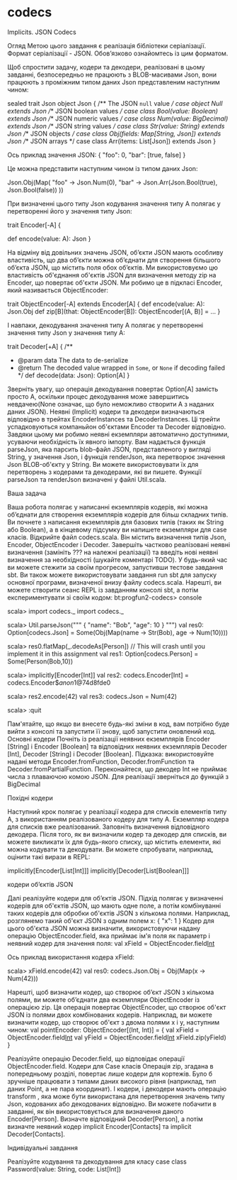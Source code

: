 # codecs
Implicits. JSON Codecs

Огляд
Метою цього завдання є реалізація бібліотеки серіалізації.
Формат серіалізації - JSON. Обов’язково ознайомтесь із цим форматом.

Щоб спростити задачу, кодери та декодери, реалізовані в цьому завданні, безпосередньо не працюють з BLOB-масивами Json, вони працюють з проміжним типом даних Json представленим наступним чином:

sealed trait Json
object Json {
 /** The JSON `null` value */
 case object Null extends Json
 /** JSON boolean values */
 case class Bool(value: Boolean) extends Json
 /** JSON numeric values */
 case class Num(value: BigDecimal) extends Json
 /** JSON string values */
 case class Str(value: String) extends Json
 /** JSON objects */
 case class Obj(fields: Map[String, Json]) extends Json
 /** JSON arrays */
 case class Arr(items: List[Json]) extends Json
}

Ось приклад значення JSON:
{
  "foo": 0,
  "bar": [true, false]
}

Це можна представити наступним чином із типом даних Json:


Json.Obj(Map(
  "foo" -> Json.Num(0),
  "bar" -> Json.Arr(Json.Bool(true), Json.Bool(false))
))
 
При визначенні цього типу Json кодування значення типу A полягає у перетворенні його у значення типу Json:

trait Encoder[-A] {

 def encode(value: A): Json
}

На відміну від довільних значень JSON, об’єкти JSON мають особливу властивість, що два об’єкти можна об’єднати для створення більшого об’єкта JSON, що містить поля обох об’єктів. Ми використовуємо цю властивість об'єднання об'єктів JSON для визначення методу zip на Encoder, що повертає об'єкти JSON. Ми робимо це в підкласі Encoder, який називається ObjectEncoder:

trait ObjectEncoder[-A] extends Encoder[A] {
 def encode(value: A): Json.Obj
 def zip[B](that: ObjectEncoder[B]): ObjectEncoder[(A, B)] = ...
}

І навпаки, декодування значення типу A полягає у перетворенні значення типу Json у значення типу A:

trait Decoder[+A] {
 /**
   * @param data The data to de-serialize
   * @return The decoded value wrapped in `Some`, or `None` if decoding failed
   */
 def decode(data: Json): Option[A]
}

Зверніть увагу, що операція декодування повертає Option[A] замість просто A, оскільки процес декодування може завершитись невдачею(None означає, що було неможливо створити A з наданих даних JSON).
Неявні (Implicit) кодери та декодери визначаються відповідно в трейтах EncoderInstances та DecoderInstances. Ці трейти успадковуються компаньйон об'єктами Encoder та Decoder відповідно. Завдяки цьому ми робимо неявні екземпляри автоматично доступними, усуваючи необхідність їх явного імпорту.
Вам надається функція parseJson, яка парсить blob-файл JSON, представленого у вигляді  String, у значення Json, і функція renderJson, яка перетворює значення Json BLOB-об'єкту у String. Ви можете використовувати їх для перетворень з кодерами та декодерами, які ви пишете. Функції parseJson та renderJson визначені у файлі Util.scala.

Ваша задача

Ваша робота полягає у написанні екземплярів кодерів, які можна об’єднати для створення екземплярів кодерів для більш складних типів. Ви почнете з написання екземплярів для базових типів (таких як String або Boolean), а в кінцевому підсумку ви напишете екземпляри для case класів.
Відкрийте файл codecs.scala. Він містить визначення типів Json, Encoder, ObjectEncoder і Decoder. Завершіть частково реалізовані неявні визначення (замініть ??? на належні реалізації) та введіть нові неявні визначення за необхідності (шукайте коментарі TODO).
У будь-який час ви можете стежити за своїм прогресом, запустивши тестове завдання sbt. Ви також можете використовувати завдання run sbt для запуску основної програми, визначеної внизу файлу codecs.scala. Нарешті, ви можете створити сеанс REPL із завданням консолі sbt, а потім експериментувати зі своїм кодом:
bt:progfun2-codecs> console

scala> import codecs._ import codecs._

scala> Util.parseJson(""" { "name": "Bob", "age": 10 } """)
val res0: Option[codecs.Json] = Some(Obj(Map(name -> Str(Bob), age -> Num(10))))

scala> res0.flatMap(_.decodeAs[Person]) // This will crash until you implement it in this assignment
val res1: Option[codecs.Person] = Some(Person(Bob,10))

scala> implicitly[Encoder[Int]]
val res2: codecs.Encoder[Int] = codecs.Encoder$$anon$1@74d8fde0

scala> res2.encode(42)
val res3: codecs.Json = Num(42)

scala> :quit 

Пам'ятайте, що якщо ви внесете будь-які зміни в код, вам потрібно буде вийти з консолі та запустити її знову, щоб запустити оновлений код.
Основні кодери
Почніть із реалізації неявних екземплярів Encoder [String] і Encoder [Boolean] та відповідних неявних екземплярів Decoder [Int], Decoder [String] і Decoder [Boolean].
Підказка: використовуйте надані методи Encoder.fromFunction, Decoder.fromFunction та Decoder.fromPartialFunction.
Переконайтеся, що декодер Int не приймає числа з плаваючою комою JSON. Для реалізації зверніться до функцій з BigDecimal

Похідні кодери

Наступний крок полягає у реалізації кодера для списків елементів типу A, з використанням реалізованого кодеру для типу A. Екземпляр кодера для списків вже реалізований. Заповніть визначення відповідного декодера.
Після того, як ви визначили кодер та декодер для списків, ви можете викликати їх для будь-якого списку, що містить елементи, які можна кодувати та декодувати. Ви можете спробувати, наприклад, оцінити такі вирази в REPL:

implicitly[Encoder[List[Int]]]
implicitly[Decoder[List[Boolean]]]

кодери об’єктів JSON

Далі реалізуйте кодери для об’єктів JSON. Підхід полягає у визначенні кодерів для об'єктів JSON, що мають одне поле, а потім комбінуванні таких кодерів для обробки об'єктів JSON з кількома полями.
Наприклад, розглянемо такий об'єкт JSON з одним полем x:
{
  "x": 1
}
Кодер для цього об'єкта JSON можна визначити, використовуючи надану операцію ObjectEncoder.field, яка приймає ім'я поля як параметр і неявний кодер для значення поля:
val xField = ObjectEncoder.field[Int]("x")

Ось приклад використання кодера xField:

scala> xField.encode(42)
val res0: codecs.Json.Obj = Obj(Map(x -> Num(42)))

Нарешті, щоб визначити кодер, що створює об’єкт JSON з кількома полями, ви можете об’єднати два екземпляри ObjectEncoder із операцією zip. Ця операція повертає ObjectEncoder, що створює об'єкт JSON із полями двох комбінованих кодерів. Наприклад, ви можете визначити кодер, що створює об'єкт з двома полями x і y, наступним чином:
val pointEncoder: ObjectEncoder[(Int, Int)] = {
 val xField = ObjectEncoder.field[Int]("x")
 val yField = ObjectEncoder.field[Int]("y")
 xField.zip(yField)
}

Реалізуйте операцію Decoder.field, що відповідає операції ObjectEncoder.field.
Кодери для Case  класів
Операція zip, згадана в попередньому розділі, повертає лише кодери для кортежів. Було б зручніше працювати з типами даних високого рівня (наприклад, тип даних Point, а не пара координат).
І кодери, і декодери мають операцію transform , яка може бути використана для перетворення значень типу Json, кодованих або декодованих відповідно. Ви можете побачити в завданні, як він використовується для визначення даного Encoder[Person].
Визначте відповідний Decoder[Person], а потім визначте неявний кодер  implicit Encoder[Contacts]  та implicit Decoder[Contacts].

Індивідуальні завдання 

Реалізуйте кодування та декодування для класу case class Password(value: String, code: List[Int])
